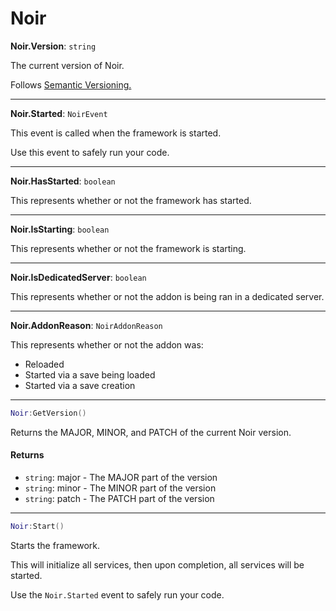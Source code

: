 # Noir

**Noir.Version**: `string`

The current version of Noir.

Follows [Semantic Versioning.](https://semver.org)

***

**Noir.Started**: `NoirEvent`

This event is called when the framework is started.

Use this event to safely run your code.

***

**Noir.HasStarted**: `boolean`

This represents whether or not the framework has started.

***

**Noir.IsStarting**: `boolean`

This represents whether or not the framework is starting.

***

**Noir.IsDedicatedServer**: `boolean`

This represents whether or not the addon is being ran in a dedicated server.

***

**Noir.AddonReason**: `NoirAddonReason`

This represents whether or not the addon was:

* Reloaded
* Started via a save being loaded
* Started via a save creation

***

```lua
Noir:GetVersion()
```

Returns the MAJOR, MINOR, and PATCH of the current Noir version.

#### Returns

* `string`: major - The MAJOR part of the version
* `string`: minor - The MINOR part of the version
* `string`: patch - The PATCH part of the version

***

```lua
Noir:Start()
```

Starts the framework.

This will initialize all services, then upon completion, all services will be started.

Use the `Noir.Started` event to safely run your code.
